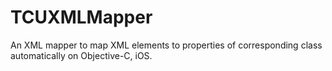 # TCUXMLMapper
An XML mapper to map XML elements to properties of corresponding class automatically on Objective-C, iOS.
